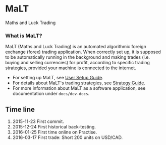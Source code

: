 # MaLT
Maths and Luck Trading

### What is MaLT?

MaLT (Maths and Luck Trading) is an automated algorithmic foreign exchange (forex)
trading application. When correctly set up, it is supposed to be automatically
running in the background and making trades (i.e. buying and selling currencies)
for profit, according to specific trading strategies, provided your machine is
connected to the internet.

- For setting up MaLT,
see [User Setup Guide](docs/user-docs/user_setup.md).
- For details about MaLT's trading strategies,
see [Strategy Guide](docs/user-docs/strategies.md).
- For more information about MaLT as a software application,
see documentation under `docs/dev-docs`.

Time line
---------

1. 2015-11-23 First commit.
2. 2015-12-24 First historical back-testing.
3. 2016-01-25 First time online on Practise.
4. 2016-03-17 First trade: Short 200 units on USD/CAD.

